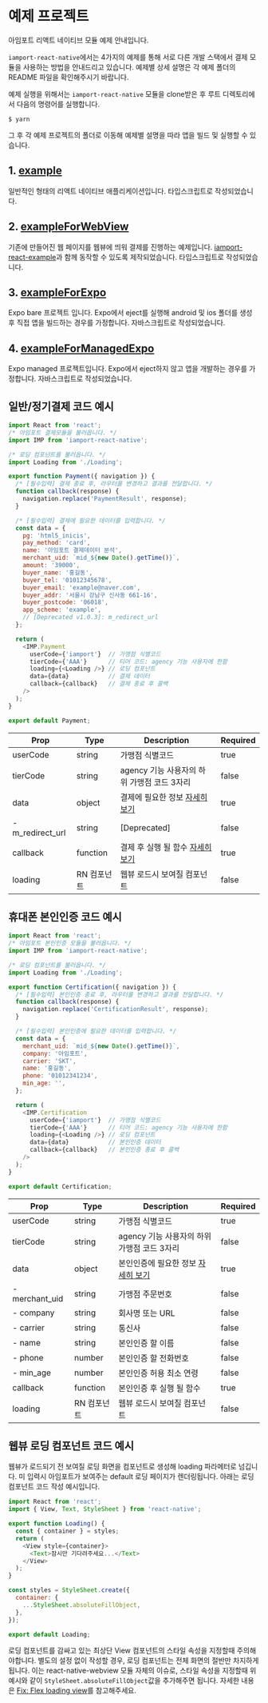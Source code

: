 # 예제 프로젝트
아임포트 리액트 네이티브 모듈 예제 안내입니다.

`iamport-react-native`에서는 4가지의 예제를 통해 서로 다른 개발 스택에서 결제 모듈을 사용하는 방법을 안내드리고 있습니다.
예제별 상세 설명은 각 예제 폴더의 README 파일을 확인해주시기 바랍니다.

예제 실행을 위해서는 `iamport-react-native` 모듈을 clone받은 후 루트 디렉토리에서 다음의 명령어를 실행합니다.
```shell
$ yarn
```
그 후 각 예제 프로젝트의 폴더로 이동해 예제별 설명을 따라 앱을 빌드 및 실행할 수 있습니다.

## 1. [example](../example/README.md)
일반적인 형태의 리액트 네이티브 애플리케이션입니다.
타입스크립트로 작성되었습니다.

## 2. [exampleForWebView](../exampleForWebView/README.md)
기존에 만들어진 웹 페이지를 웹뷰에 띄워 결제를 진행하는 예제입니다.
[iamport-react-example](https://github.com/iamport/iamport-react-example)과 함께 동작할 수 있도록 제작되었습니다.
타입스크립트로 작성되었습니다.

## 3. [exampleForExpo](../exampleForExpo/README.md)
Expo bare 프로젝트 입니다.
Expo에서 eject를 실행해 android 및 ios 폴더를 생성 후 직접 앱을 빌드하는 경우를 가정합니다.
자바스크립트로 작성되었습니다.

## 4. [exampleForManagedExpo](../exampleForManagedExpo/README.md)
Expo managed 프로젝트입니다.
Expo에서 eject하지 않고 앱을 개발하는 경우를 가정합니다.
자바스크립트로 작성되었습니다.

## 일반/정기결제 코드 예시
```javascript
import React from 'react';
/* 아임포트 결제모듈을 불러옵니다. */
import IMP from 'iamport-react-native';

/* 로딩 컴포넌트를 불러옵니다. */
import Loading from './Loading';

export function Payment({ navigation }) {
  /* [필수입력] 결제 종료 후, 라우터를 변경하고 결과를 전달합니다. */
  function callback(response) {
    navigation.replace('PaymentResult', response);
  }

  /* [필수입력] 결제에 필요한 데이터를 입력합니다. */
  const data = {
    pg: 'html5_inicis',
    pay_method: 'card',
    name: '아임포트 결제데이터 분석',
    merchant_uid: `mid_${new Date().getTime()}`,
    amount: '39000',
    buyer_name: '홍길동',
    buyer_tel: '01012345678',
    buyer_email: 'example@naver.com',
    buyer_addr: '서울시 강남구 신사동 661-16',
    buyer_postcode: '06018',
    app_scheme: 'example',
    // [Deprecated v1.0.3]: m_redirect_url
  };

  return (
    <IMP.Payment
      userCode={'iamport'}  // 가맹점 식별코드
      tierCode={'AAA'}      // 티어 코드: agency 기능 사용자에 한함
      loading={<Loading />} // 로딩 컴포넌트
      data={data}           // 결제 데이터
      callback={callback}   // 결제 종료 후 콜백
    />
  );
}

export default Payment;
```

| Prop             | Type          |  Description                                                | Required   |
| ---------------- | ------------- | ----------------------------------------------------------- | ---------- |
| userCode         | string        | 가맹점 식별코드                                                 | true       |
| tierCode         | string        | agency 기능 사용자의 하위 가맹점 코드 3자리                         | false       |
| data             | object        | 결제에 필요한 정보 [자세히 보기](https://docs.iamport.kr/tech/imp) | true       |
| - m_redirect_url | string        | [Deprecated]                                                | false       |
| callback         | function      | 결제 후 실행 될 함수 [자세히보기](https://docs.iamport.kr/tech/imp#callback) | true       |
| loading          | RN 컴포넌트     | 웹뷰 로드시 보여질 컴포넌트                                        | false      |


## 휴대폰 본인인증 코드 예시
```javascript
import React from 'react';
/* 아임포트 본인인증 모듈을 불러옵니다. */
import IMP from 'iamport-react-native';

/* 로딩 컴포넌트를 불러옵니다. */
import Loading from './Loading';

export function Certification({ navigation }) {
  /* [필수입력] 본인인증 종료 후, 라우터를 변경하고 결과를 전달합니다. */
  function callback(response) {
    navigation.replace('CertificationResult', response);
  }

  /* [필수입력] 본인인증에 필요한 데이터를 입력합니다. */
  const data = {
    merchant_uid: `mid_${new Date().getTime()}`,
    company: '아임포트',
    carrier: 'SKT',
    name: '홍길동',
    phone: '01012341234',
    min_age: '',
  };

  return (
    <IMP.Certification
      userCode={'iamport'}  // 가맹점 식별코드
      tierCode={'AAA'}      // 티어 코드: agency 기능 사용자에 한함
      loading={<Loading />} // 로딩 컴포넌트
      data={data}           // 본인인증 데이터
      callback={callback}   // 본인인증 종료 후 콜백
    />
  );
}

export default Certification;
```

| Prop          | Type          |  Description                       | Required   |
| ------------- | ------------- | ---------------------------------- | ---------- |
| userCode      | string        | 가맹점 식별코드                        | true       |
| tierCode      | string        | agency 기능 사용자의 하위 가맹점 코드 3자리 | false       |
| data          | object        | 본인인증에 필요한 정보 [자세히 보기](https://https://docs.iamport.kr/tech/mobile-authentication#call-authentication)      | true       |
| - merchant_uid| string        | 가맹점 주문번호                        | false      |
| - company     | string        | 회사명 또는 URL                       | false      |
| - carrier     | string        | 통신사                               | false      |
| - name        | string        | 본인인증 할 이름                        | false      |
| - phone       | number        | 본인인증 할 전화번호                     | false      |
| - min_age     | number        | 본인인증 허용 최소 연령                  | false      |
| callback      | function      | 본인인증 후 실행 될 함수                 | true       |
| loading       | RN 컴포넌트     | 웹뷰 로드시 보여질 컴포넌트               | false      |

## 웹뷰 로딩 컴포넌트 코드 예시
웹뷰가 로드되기 전 보여질 로딩 화면을 컴포넌트로 생성해 loading 파라메터로 넘깁니다. 미 입력시 아임포트가 보여주는 default 로딩 페이지가 렌더링됩니다. 아래는 로딩 컴포넌트 코드 작성 예시입니다.

```javascript
import React from 'react';
import { View, Text, StyleSheet } from 'react-native';

export function Loading() {
  const { container } = styles;
  return (
    <View style={container}>
      <Text>잠시만 기다려주세요...</Text>
    </View>
  );
}

const styles = StyleSheet.create({
  container: {
    ...StyleSheet.absoluteFillObject,
  },
});

export default Loading;
```

로딩 컴포넌트를 감싸고 있는 최상단 View 컴포넌트의 스타일 속성을 지정할때 주의해야합니다. 별도의 설정 없이 작성할 경우, 로딩 컴포넌트는 전체 화면의 절반만 차지하게 됩니다. 이는 react-native-webview 모듈 자체의 이슈로, 스타일 속성을 지정할때 위 예시와 같이 `StyleSheet.absoluteFillObject`값을 추가해주면 됩니다. 자세한 내용은 [Fix: Flex loading view](https://github.com/react-native-community/react-native-webview/pull/663)를 참고해주세요.
